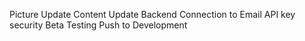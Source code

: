 Picture Update
Content Update
Backend Connection to Email
API key security
Beta Testing
Push to Development